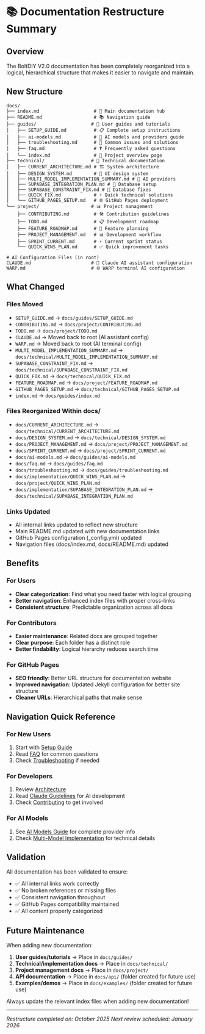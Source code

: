 # 📚 Documentation Restructure Summary

## Overview

The BoltDIY V2.0 documentation has been completely reorganized into a logical, hierarchical structure that makes it easier to navigate and maintain.

## New Structure

```
docs/
├── index.md                    # 📖 Main documentation hub
├── README.md                   # 📚 Navigation guide
├── guides/                    # 🏁 User guides and tutorials
│   ├── SETUP_GUIDE.md          # 📋 Complete setup instructions
│   ├── ai-models.md            # 🤖 AI models and providers guide
│   ├── troubleshooting.md      # 🐛 Common issues and solutions
│   ├── faq.md                  # ❓ Frequently asked questions
│   └── index.md                # 📄 Project overview page
├── technical/                 # 🔧 Technical documentation
│   ├── CURRENT_ARCHITECTURE.md # 🏗️ System architecture
│   ├── DESIGN_SYSTEM.md        # 🎨 UI design system
│   ├── MULTI_MODEL_IMPLEMENTATION_SUMMARY.md # 🔌 AI providers
│   ├── SUPABASE_INTEGRATION_PLAN.md # 🔐 Database setup
│   ├── SUPABASE_CONSTRAINT_FIX.md # 🔧 Database fixes
│   ├── QUICK_FIX.md            # ⚡ Quick technical solutions
│   └── GITHUB_PAGES_SETUP.md   # 🌐 GitHub Pages deployment
└── project/                   # 📊 Project management
    ├── CONTRIBUTING.md         # 🛠️ Contribution guidelines
    ├── TODO.md                 # 📋 Development roadmap
    ├── FEATURE_ROADMAP.md      # 🎯 Feature planning
    ├── PROJECT_MANAGEMENT.md   # 📊 Development workflow
    ├── SPRINT_CURRENT.md       # ⚡ Current sprint status
    └── QUICK_WINS_PLAN.md      # ✅ Quick improvement tasks

# AI Configuration Files (in root)
CLAUDE.md                      # 🤖 Claude AI assistant configuration
WARP.md                        # 🌐 WARP terminal AI configuration
```

## What Changed

### Files Moved
- `SETUP_GUIDE.md` → `docs/guides/SETUP_GUIDE.md`
- `CONTRIBUTING.md` → `docs/project/CONTRIBUTING.md`
- `TODO.md` → `docs/project/TODO.md`
- `CLAUDE.md` → Moved back to root (AI assistant config)
- `WARP.md` → Moved back to root (AI terminal config)
- `MULTI_MODEL_IMPLEMENTATION_SUMMARY.md` → `docs/technical/MULTI_MODEL_IMPLEMENTATION_SUMMARY.md`
- `SUPABASE_CONSTRAINT_FIX.md` → `docs/technical/SUPABASE_CONSTRAINT_FIX.md`
- `QUICK_FIX.md` → `docs/technical/QUICK_FIX.md`
- `FEATURE_ROADMAP.md` → `docs/project/FEATURE_ROADMAP.md`
- `GITHUB_PAGES_SETUP.md` → `docs/technical/GITHUB_PAGES_SETUP.md`
- `index.md` → `docs/guides/index.md`

### Files Reorganized Within docs/
- `docs/CURRENT_ARCHITECTURE.md` → `docs/technical/CURRENT_ARCHITECTURE.md`
- `docs/DESIGN_SYSTEM.md` → `docs/technical/DESIGN_SYSTEM.md`
- `docs/PROJECT_MANAGEMENT.md` → `docs/project/PROJECT_MANAGEMENT.md`
- `docs/SPRINT_CURRENT.md` → `docs/project/SPRINT_CURRENT.md`
- `docs/ai-models.md` → `docs/guides/ai-models.md`
- `docs/faq.md` → `docs/guides/faq.md`
- `docs/troubleshooting.md` → `docs/guides/troubleshooting.md`
- `docs/implementation/QUICK_WINS_PLAN.md` → `docs/project/QUICK_WINS_PLAN.md`
- `docs/implementation/SUPABASE_INTEGRATION_PLAN.md` → `docs/technical/SUPABASE_INTEGRATION_PLAN.md`

### Links Updated
- All internal links updated to reflect new structure
- Main README.md updated with new documentation links
- GitHub Pages configuration (_config.yml) updated
- Navigation files (docs/index.md, docs/README.md) updated

## Benefits

### For Users
- **Clear categorization**: Find what you need faster with logical grouping
- **Better navigation**: Enhanced index files with proper cross-links
- **Consistent structure**: Predictable organization across all docs

### For Contributors
- **Easier maintenance**: Related docs are grouped together
- **Clear purpose**: Each folder has a distinct role
- **Better findability**: Logical hierarchy reduces search time

### For GitHub Pages
- **SEO friendly**: Better URL structure for documentation website
- **Improved navigation**: Updated Jekyll configuration for better site structure
- **Cleaner URLs**: Hierarchical paths that make sense

## Navigation Quick Reference

### For New Users
1. Start with [Setup Guide](./guides/SETUP_GUIDE.md)
2. Read [FAQ](./guides/faq.md) for common questions
3. Check [Troubleshooting](./guides/troubleshooting.md) if needed

### For Developers
1. Review [Architecture](./technical/CURRENT_ARCHITECTURE.md)
2. Read [Claude Guidelines](./technical/CLAUDE.md) for AI development
3. Check [Contributing](./project/CONTRIBUTING.md) to get involved

### For AI Models
1. See [AI Models Guide](./guides/ai-models.md) for complete provider info
2. Check [Multi-Model Implementation](./technical/MULTI_MODEL_IMPLEMENTATION_SUMMARY.md) for technical details

## Validation

All documentation has been validated to ensure:
- ✅ All internal links work correctly
- ✅ No broken references or missing files
- ✅ Consistent navigation throughout
- ✅ GitHub Pages compatibility maintained
- ✅ All content properly categorized

## Future Maintenance

When adding new documentation:

1. **User guides/tutorials** → Place in `docs/guides/`
2. **Technical/implementation docs** → Place in `docs/technical/`
3. **Project management docs** → Place in `docs/project/`
4. **API documentation** → Place in `docs/api/` (folder created for future use)
5. **Examples/demos** → Place in `docs/examples/` (folder created for future use)

Always update the relevant index files when adding new documentation!

---

*Restructure completed on: October 2025*
*Next review scheduled: January 2026*